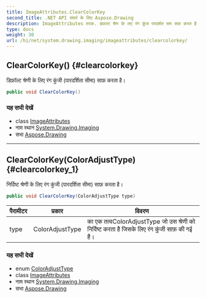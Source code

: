 ```yaml
---
title: ImageAttributes.ClearColorKey
second_title: .NET API संदर्भ के लिए Aspose.Drawing
description: ImageAttributes तरक. डफ़ल्ट श्रेण के लए रंग कुंज परदर्शत सम सफ़ करत है
type: docs
weight: 30
url: /hi/net/system.drawing.imaging/imageattributes/clearcolorkey/
---
```

## ClearColorKey() {#clearcolorkey}

डिफ़ॉल्ट श्रेणी के लिए रंग कुंजी (पारदर्शिता सीमा) साफ़ करता है।

```csharp
public void ClearColorKey()
```

### यह सभी देखें

* class [ImageAttributes](../)
* नाम स्थान [System.Drawing.Imaging](../../imageattributes/)
* सभा [Aspose.Drawing](../../../)

---

## ClearColorKey(ColorAdjustType) {#clearcolorkey_1}

निर्दिष्ट श्रेणी के लिए रंग कुंजी (पारदर्शिता सीमा) साफ़ करता है।

```csharp
public void ClearColorKey(ColorAdjustType type)
```

| पैरामीटर | प्रकार | विवरण |
| --- | --- | --- |
| type | ColorAdjustType | का एक तत्वColorAdjustType जो उस श्रेणी को निर्दिष्ट करता है जिसके लिए रंग कुंजी साफ़ की गई है। |

### यह सभी देखें

* enum [ColorAdjustType](../../coloradjusttype/)
* class [ImageAttributes](../)
* नाम स्थान [System.Drawing.Imaging](../../imageattributes/)
* सभा [Aspose.Drawing](../../../)


